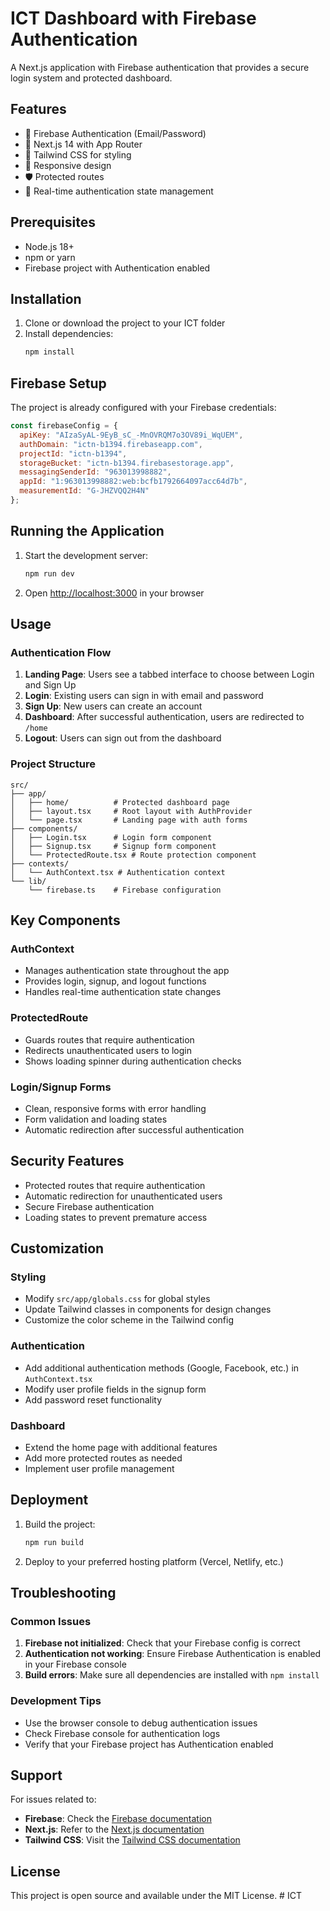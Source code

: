 # ICT Dashboard with Firebase Authentication

A Next.js application with Firebase authentication that provides a secure login system and protected dashboard.

## Features

- 🔐 Firebase Authentication (Email/Password)
- 🚀 Next.js 14 with App Router
- 💅 Tailwind CSS for styling
- 📱 Responsive design
- 🛡️ Protected routes
- 🔄 Real-time authentication state management

## Prerequisites

- Node.js 18+ 
- npm or yarn
- Firebase project with Authentication enabled

## Installation

1. Clone or download the project to your ICT folder
2. Install dependencies:
   ```bash
   npm install
   ```

## Firebase Setup

The project is already configured with your Firebase credentials:

```javascript
const firebaseConfig = {
  apiKey: "AIzaSyAL-9EyB_sC_-MnOVRQM7o3OV89i_WqUEM",
  authDomain: "ictn-b1394.firebaseapp.com",
  projectId: "ictn-b1394",
  storageBucket: "ictn-b1394.firebasestorage.app",
  messagingSenderId: "963013998882",
  appId: "1:963013998882:web:bcfb1792664097acc64d7b",
  measurementId: "G-JHZVQQ2H4N"
};
```

## Running the Application

1. Start the development server:
   ```bash
   npm run dev
   ```

2. Open [http://localhost:3000](http://localhost:3000) in your browser

## Usage

### Authentication Flow

1. **Landing Page**: Users see a tabbed interface to choose between Login and Sign Up
2. **Login**: Existing users can sign in with email and password
3. **Sign Up**: New users can create an account
4. **Dashboard**: After successful authentication, users are redirected to `/home`
5. **Logout**: Users can sign out from the dashboard

### Project Structure

```
src/
├── app/
│   ├── home/          # Protected dashboard page
│   ├── layout.tsx     # Root layout with AuthProvider
│   └── page.tsx       # Landing page with auth forms
├── components/
│   ├── Login.tsx      # Login form component
│   ├── Signup.tsx     # Signup form component
│   └── ProtectedRoute.tsx # Route protection component
├── contexts/
│   └── AuthContext.tsx # Authentication context
└── lib/
    └── firebase.ts    # Firebase configuration
```

## Key Components

### AuthContext
- Manages authentication state throughout the app
- Provides login, signup, and logout functions
- Handles real-time authentication state changes

### ProtectedRoute
- Guards routes that require authentication
- Redirects unauthenticated users to login
- Shows loading spinner during authentication checks

### Login/Signup Forms
- Clean, responsive forms with error handling
- Form validation and loading states
- Automatic redirection after successful authentication

## Security Features

- Protected routes that require authentication
- Automatic redirection for unauthenticated users
- Secure Firebase authentication
- Loading states to prevent premature access

## Customization

### Styling
- Modify `src/app/globals.css` for global styles
- Update Tailwind classes in components for design changes
- Customize the color scheme in the Tailwind config

### Authentication
- Add additional authentication methods (Google, Facebook, etc.) in `AuthContext.tsx`
- Modify user profile fields in the signup form
- Add password reset functionality

### Dashboard
- Extend the home page with additional features
- Add more protected routes as needed
- Implement user profile management

## Deployment

1. Build the project:
   ```bash
   npm run build
   ```

2. Deploy to your preferred hosting platform (Vercel, Netlify, etc.)

## Troubleshooting

### Common Issues

1. **Firebase not initialized**: Check that your Firebase config is correct
2. **Authentication not working**: Ensure Firebase Authentication is enabled in your Firebase console
3. **Build errors**: Make sure all dependencies are installed with `npm install`

### Development Tips

- Use the browser console to debug authentication issues
- Check Firebase console for authentication logs
- Verify that your Firebase project has Authentication enabled

## Support

For issues related to:
- **Firebase**: Check the [Firebase documentation](https://firebase.google.com/docs)
- **Next.js**: Refer to the [Next.js documentation](https://nextjs.org/docs)
- **Tailwind CSS**: Visit the [Tailwind CSS documentation](https://tailwindcss.com/docs)

## License

This project is open source and available under the MIT License.
#   I C T  
 